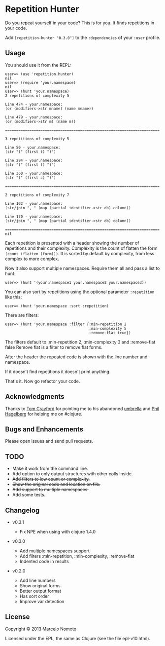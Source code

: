 # Repetition Hunter

Do you repeat yourself in your code? This is for you. It finds
repetitions in your code.

Add `[repetition-hunter "0.3.0"]` to the `:dependencies` of your
`:user` profile.

## Usage

You should use it from the REPL:

    user=> (use 'repetition.hunter)
    nil
    user=> (require 'your.namespace)
    nil
    user=> (hunt 'your.namespace)
    2 repetitions of complexity 5

    Line 474 - your.namespace:
    (or (modifiers->str mname) (name mname))

    Line 479 - your.namespace:
    (or (modifiers->str m) (name m))

    ======================================================================

    3 repetitions of complexity 5

    Line 50 - your.namespace:
    (str "(" (first t) ")")

    Line 294 - your.namespace:
    (str "(" (first f) ")")

    Line 360 - your.namespace:
    (str "(" (first c) ")")

    ======================================================================

    2 repetitions of complexity 7

    Line 162 - your.namespace:
    (str/join ", " (map (partial identifier->str db) column))

    Line 170 - your.namespace:
    (str/join ", " (map (partial identifier->str db) column))

    ======================================================================
    nil

Each repetition is presented with a header showing the number of repetitions
and their complexity. Complexity is the count of flatten the form
`(count (flatten (form)))`. It is sorted by default by complexity, from less
complex to more complex.

Now it also support multiple namespaces. Require them all and pass a list to
hunt:

    user=> (hunt '(your.namespace1 your.namespace2 your.namespace3))

You can also sort by repetitions using the optional parameter `:repetition`
like this:

    user=> (hunt 'your.namespace :sort :repetition)

There are filters:

    user=> (hunt 'your.namespace :filter {:min-repetition 2
                                          :min-complexity 5
                                          :remove-flat true})

The filters default to :min-repetition 2, :min-complexity 3 and :remove-flat false
Remove flat is a filter to remove flat forms.

After the header the repeated code is shown with the line number and namespace.

If it doesn't find repetitions it doesn't print anything.

That's it. Now go refactor your code.

## Acknowledgments

Thanks to [Tom Crayford](https://github.com/tcrayford) for pointing me
to his abandoned [umbrella](https://github.com/tcrayford/umbrella) and
[Phil Hagelberg](https://github.com/technomancy) for helping me on #clojure.

## Bugs and Enhancements

Please open issues and send pull requests.

## TODO

* Make it work from the command line.
* ~~Add option to only output structures with other colls inside.~~
* ~~Add filters to low count or complexity.~~
* ~~Show the original code and location on file.~~
* ~~Add support to multiple namespaces.~~
* Add some tests.

## Changelog

* v0.3.1
  * Fix NPE when using with clojure 1.4.0

* v0.3.0
  * Add multiple namespaces support
  * Add filters :min-repetition, :min-complexity, :remove-flat
  * Indented code in results

* v0.2.0
  * Add line numbers
  * Show original forms
  * Better output format
  * Has sort order
  * Improve var detection

## License

Copyright © 2013 Marcelo Nomoto

Licensed under the EPL, the same as Clojure (see the file epl-v10.html).
